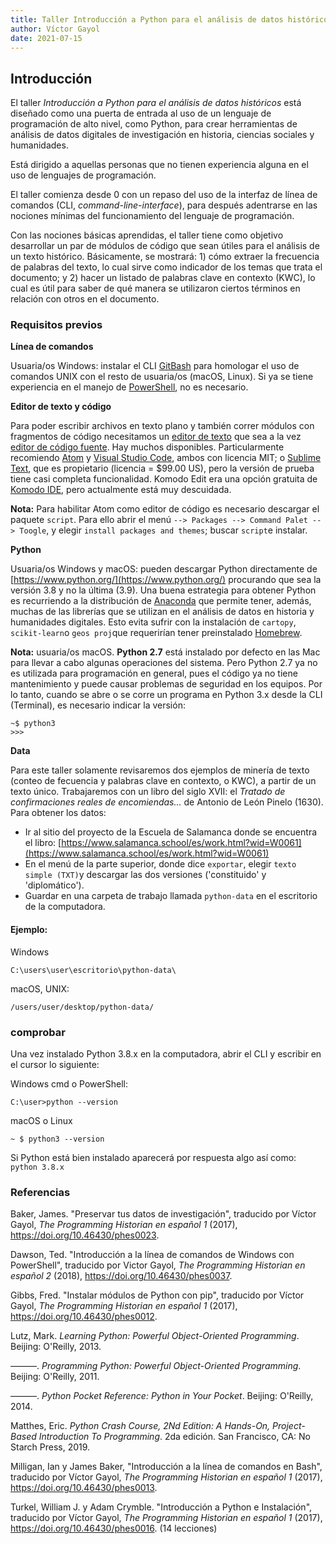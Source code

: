 ```yaml
---
title: Taller Introducción a Python para el análisis de datos históricos
author: Víctor Gayol
date: 2021-07-15
---
```


## Introducción

El taller *Introducción a Python para el análisis de datos históricos* está diseñado como una puerta de entrada al uso de un lenguaje de programación de alto nivel, como Python, para crear herramientas de análisis de datos digitales de investigación en historia, ciencias sociales y humanidades.

Está dirigido a aquellas personas que no tienen experiencia alguna en el uso de lenguajes de programación.

El taller comienza desde 0 con un repaso del uso de la interfaz de línea de comandos (CLI, *command-line-interface*), para después adentrarse en las nociones mínimas del funcionamiento del lenguaje de programación.

Con las nociones básicas aprendidas, el taller tiene como objetivo desarrollar un par de módulos de código que sean útiles para el análisis de un texto histórico. Básicamente, se mostrará: 1) cómo extraer la frecuencia de palabras del texto, lo cual sirve como indicador de los temas que trata el documento; y 2) hacer un listado de palabras clave en contexto (KWC), lo cual es útil para saber de qué manera se utilizaron ciertos términos en relación con otros en el documento. 

### Requisitos previos

**Línea de comandos**

Usuaria/os Windows: instalar el CLI [GitBash](https://gitforwindows.org/) para homologar el uso de comandos UNIX con el resto de usuaria/os (macOS, Linux). Si ya se tiene experiencia en el manejo de [PowerShell](https://es.wikipedia.org/wiki/PowerShell), no es necesario.

**Editor de texto y código**

Para poder escribir archivos en texto plano y también correr módulos con fragmentos de código necesitamos un [editor de texto](https://es.wikipedia.org/wiki/Editor_de_texto) que sea a la vez [editor de código fuente](https://es.wikipedia.org/wiki/Editor_de_c%C3%B3digo_fuente). Hay muchos disponibles. Particularmente recomiendo [Atom](https://atom.io/) y [Visual Studio Code](https://code.visualstudio.com/), ambos con licencia MIT; o [Sublime Text](https://www.sublimetext.com/), que es propietario (licencia = $99.00 US), pero la versión de prueba tiene casi completa funcionalidad. Komodo Edit era una opción gratuita de [Komodo IDE](https://www.activestate.com/products/komodo-ide/), pero actualmente está muy descuidada.

**Nota:** Para habilitar Atom como editor de código es necesario descargar el paquete `script`. Para ello abrir el menú `--> Packages --> Command Palet --> Toogle`, y elegir `install packages and themes`; buscar `script`e instalar.

**Python**

Usuaria/os Windows y macOS: pueden descargar Python directamente de [https://www.python.org/](https://www.python.org/) procurando que sea la versión 3.8 y no la última (3.9). Una buena estrategia para obtener Python es recurriendo a la distribución de [Anaconda](https://www.anaconda.com/products/individual) que permite tener, además, muchas de las librerías que se utilizan en el análisis de datos en historia y humanidades digitales. Esto evita sufrir con la instalación de `cartopy`, `scikit-learn`o `geos proj`que requerirían tener preinstalado [Homebrew](https://brew.sh/index_es).

**Nota:** usuaria/os macOS. **Python 2.7** está instalado por defecto en las Mac para llevar a cabo algunas operaciones del sistema. Pero Python 2.7 ya no es utilizada para programación en general, pues el código ya no tiene mantenimiento y puede causar problemas de seguridad en los equipos. Por lo tanto, cuando se abre o se corre un programa en Python 3.x desde la CLI (Terminal), es necesario indicar la versión:

```
~$ python3
>>>
```

**Data**

Para este taller solamente revisaremos dos ejemplos de minería de texto (conteo de fecuencia y palabras clave en contexto, o KWC), a partir de un texto único. Trabajaremos con un libro del siglo XVII: el *Tratado de confirmaciones reales de encomiendas...* de Antonio de León Pinelo (1630). Para obtener los datos:

* Ir al sitio del proyecto de la Escuela de Salamanca donde se encuentra el libro: [https://www.salamanca.school/es/work.html?wid=W0061](https://www.salamanca.school/es/work.html?wid=W0061)
* En el menú de la parte superior, donde dice `exportar`, elegir `texto simple (TXT)`y descargar las dos versiones ('constituido' y 'diplomático').
* Guardar en una carpeta de trabajo llamada `python-data` en el escritorio de la computadora.

#### Ejemplo:

Windows
```
C:\users\user\escritorio\python-data\
```

macOS, UNIX:
```
/users/user/desktop/python-data/
```

### comprobar

Una vez instalado Python 3.8.x en la computadora, abrir el CLI y escribir en el cursor lo siguiente:

Windows cmd o PowerShell:
```
C:\user>python --version
```

macOS o Linux
```
~ $ python3 --version
```

Si Python está bien instalado aparecerá por respuesta algo así como: `python 3.8.x`

### Referencias

Baker, James. "Preservar tus datos de investigación", traducido por Víctor Gayol, *The Programming Historian en español 1* (2017), https://doi.org/10.46430/phes0023.

Dawson, Ted. "Introducción a la línea de comandos de Windows con PowerShell", traducido por Victor Gayol, *The Programming Historian en español 2* (2018), https://doi.org/10.46430/phes0037.

Gibbs, Fred. "Instalar módulos de Python con pip", traducido por Víctor Gayol, *The Programming Historian en español 1* (2017), https://doi.org/10.46430/phes0012.

Lutz, Mark. *Learning Python: Powerful Object-Oriented Programming*. Beijing: O'Reilly, 2013.

———. *Programming Python: Powerful Object-Oriented Programming*. Beijing: O'Reilly, 2011.

———. *Python Pocket Reference: Python in Your Pocket*. Beijing: O'Reilly, 2014.


Matthes, Eric. *Python Crash Course, 2Nd Edition: A Hands-On, Project-Based Introduction To Programming*. 2da edición. San Francisco, CA: No Starch Press, 2019.

Milligan, Ian  y James Baker, "Introducción a la línea de comandos en Bash", traducido por Víctor Gayol, *The Programming Historian en español 1* (2017), https://doi.org/10.46430/phes0013.

Turkel, William J. y Adam Crymble. "Introducción a Python e Instalación", traducido por Víctor Gayol, *The Programming Historian en español 1* (2017), https://doi.org/10.46430/phes0016. (14 lecciones)
